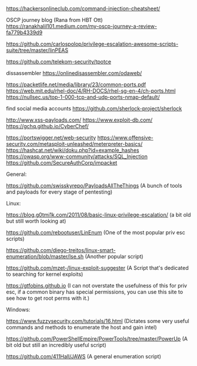 https://hackersonlineclub.com/command-injection-cheatsheet/


OSCP journey blog (Rana from HBT Ott)
https://ranakhalil101.medium.com/my-oscp-journey-a-review-fa779b4339d9

https://github.com/carlospolop/privilege-escalation-awesome-scripts-suite/tree/master/linPEAS

https://github.com/telekom-security/tpotce

dissassembler 
https://onlinedisassembler.com/odaweb/

https://packetlife.net/media/library/23/common-ports.pdf
https://web.mit.edu/rhel-doc/4/RH-DOCS/rhel-sg-en-4/ch-ports.html
https://nullsec.us/top-1-000-tcp-and-udp-ports-nmap-default/

find social media accounts
https://github.com/sherlock-project/sherlock


http://www.xss-payloads.com/
https://www.exploit-db.com/
https://gchq.github.io/CyberChef/


https://portswigger.net/web-security
https://www.offensive-security.com/metasploit-unleashed/meterpreter-basics/
https://hashcat.net/wiki/doku.php?id=example_hashes
https://owasp.org/www-community/attacks/SQL_Injection
https://github.com/SecureAuthCorp/impacket

General:

https://github.com/swisskyrepo/PayloadsAllTheThings (A bunch of tools and payloads for every stage of pentesting)


Linux:

https://blog.g0tmi1k.com/2011/08/basic-linux-privilege-escalation/ (a bit old but still worth looking at)

https://github.com/rebootuser/LinEnum (One of the most popular priv esc scripts)

https://github.com/diego-treitos/linux-smart-enumeration/blob/master/lse.sh (Another popular script)

https://github.com/mzet-/linux-exploit-suggester (A Script that's dedicated to searching for kernel exploits)


https://gtfobins.github.io (I can not overstate the usefulness of this for priv esc, if a common binary has special permissions, you can use this site to see how to get root perms with it.)


Windows:


https://www.fuzzysecurity.com/tutorials/16.html  (Dictates some very useful commands and methods to enumerate the host and gain intel)


https://github.com/PowerShellEmpire/PowerTools/tree/master/PowerUp (A bit old but still an incredibly useful script)


https://github.com/411Hall/JAWS (A general enumeration script)
